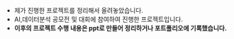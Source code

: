 - 제가 진행한 프로젝트를 정리해서 올려놓았습니다.
- AI,데이터분석 공모전 및 대회에 참여하여 진행한 프로젝트입니다.
- **이후의 프로젝트 수행 내용은 ppt로 만들어 정리하거나 포트폴리오에 기록했습니다.**
